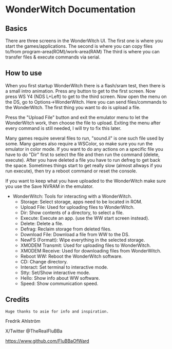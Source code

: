 # WonderWitch Documentation

## Basics

There are three screens in the WonderWitch UI.
The first one is where you start the games/applications.
The second is where you can copy files to/from program-area(ROM)/work-area(RAM)
The third is where you can transfer files & execute commands via serial.

## How to use

When you first startup WonderWitch there is a flash/sram test, then there is
a small intro animation. Press any button to get to the first screen.
Now press WS Y4 (NDS L+Left) to get to the third screen.
Now open the menu on the DS, go to Options->WonderWitch.
Here you can send files/commands to the WonderWitch.
The first thing you want to do is upload a file.

Press the "Upload File" button and exit the emulator menu to let the WonderWitch work,
then choose the file to upload.
Exiting the menu after every command is still needed, I will try to fix this later.

Many games require several files to run, "sound.il" is one such file used by some.
Many games also require a WSColor, so make sure you run the emulator in color mode.
If you want to do any actions on a specific file you have to do "Dir" first to
select the file and then run the command (delete, execute).
After you have deleted a file you have to run defreg to get back the space.
Sometimes things start to get really slow (almost allways if you run execute),
 then try a reboot command or reset the console.

If you want to keep what you have uploaded to the WonderWitch make sure you use the
Save NVRAM in the emulator.

* WonderWitch: Tools for interacting with a WonderWitch.
  * Storage: Select storage, apps need to be located in ROM.
  * Upload File: Used for uploading files to WonderWitch.
  * Dir: Show contents of a directory, to select a file.
  * Execute: Execute an app. (use the WW start screen instead).
  * Delete: Delete a file.
  * Defrag: Reclaim storage from deleted files.
  * Download File: Download a file from WW to the DS.
  * NewFS (Formatt): Wipe everything in the selected storage.
  * XMODEM Transmit: Used for uploading files to WonderWitch.
  * XMODEM Receive: Used for downloading files from WonderWitch.
  * Reboot WW: Reboot the WonderWitch software.
  * CD: Change directory.
  * Interact: Set terminal to interactive mode.
  * Stty: Set/Show interactive mode.
  * Hello: Show info about WW software.
  * Speed: Show communication speed.

## Credits

```text
Huge thanks to asie for info and inspiration.
```

Fredrik Ahlström

X/Twitter @TheRealFluBBa

<https://www.github.com/FluBBaOfWard>
